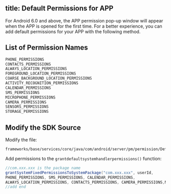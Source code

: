 title: Default Permissions for APP
---

For Android 6.0 and above, the APP permission pop-up window will appear when the APP is opened for the first time.
For a better experience, you can add default permissions for your APP with the following method.

## List of Permission Names
```java
PHONE_PERMISSIONS
CONTACTS_PERMISSIONS
ALWAYS_LOCATION_PERMISSIONS
FOREGROUND_LOCATION_PERMISSIONS
COARSE_BACKGROUND_LOCATION_PERMISSIONS
ACTIVITY_RECOGNITION_PERMISSIONS
CALENDAR_PERMISSIONS
SMS_PERMISSIONS
MICROPHONE_PERMISSIONS
CAMERA_PERMISSIONS
SENSORS_PERMISSIONS
STORAGE_PERMISSIONS
```

## Modify the SDK Source

Modify the file:

```
frameworks/base/services/core/java/com/android/server/pm/permission/DefaultPermissionGrantPolicy.java
```

Add permissions to the `grantdefaultsystemhandlerpermissions()` function:

```java
//com.xxx.xxx is the package name
grantSystemFixedPermissionsToSystemPackage("com.xxx.xxx", userId,
PHONE_PERMISSIONS, SMS_PERMISSIONS, CALENDAR_PERMISSIONS,
ALWAYS_LOCATION_PERMISSIONS, CONTACTS_PERMISSIONS, CAMERA_PERMISSIONS,MICROPHONE_PERMISSIONS, STORAGE_PERMISSIONS);
//add end
```

